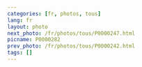 ```yaml
---
categories: [fr, photos, tous]
lang: fr
layout: photo
next_photo: /fr/photos/tous/P0000247.html
picname: P0000282
prev_photo: /fr/photos/tous/P0000242.html
tags: []
---
```

